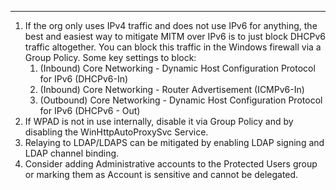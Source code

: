 -- -
1. If the org only uses IPv4 traffic and does not use IPv6 for anything, the best and easiest way to mitigate MITM over IPv6 is to just block DHCPv6 traffic altogether. You can block this traffic in the Windows firewall via a Group Policy. Some key settings to block:
	1. (Inbound) Core Networking - Dynamic Host Configuration Protocol for IPv6 (DHCPv6-In)
	2. (Inbound) Core Networking - Router Advertisement (ICMPv6-In)
	3. (Outbound) Core Networking - Dynamic Host Configuration Protocol for IPv6 (DHCPv6 - Out)
2. If WPAD is not in use internally, disable it via Group Policy and by disabling the WinHttpAutoProxySvc Service.
3. Relaying to LDAP/LDAPS can be mitigated by enabling LDAP signing and LDAP channel binding.
4. Consider adding Administrative accounts to the Protected Users group or marking them as Account is sensitive and cannot be delegated. 
